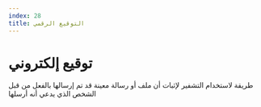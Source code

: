 ```yaml
---
index: 28
title: التوقيع الرقمي
---
```

# توقيع إلكتروني

طريقة لاستخدام التشفير لإثبات أن ملف أو رسالة معينة قد تم إرسالها بالفعل من قبل الشخص الذي يدعي أنه أرسلها